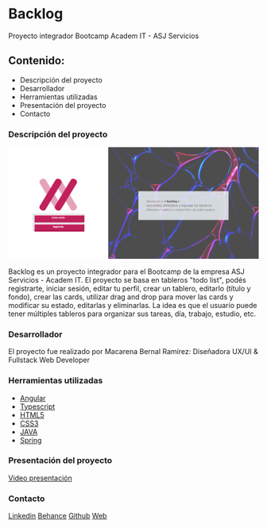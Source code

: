 # Backlog
Proyecto integrador Bootcamp Academ IT - ASJ Servicios

## Contenido:
* <a name="descripcion-del-proyecto">Descripción del proyecto</a>
* <a name="desarrollador">Desarrollador</a>
* <a name="herramientas-utilizadas">Herramientas utilizadas</a>
* <a name="presentacion-del-proyecto">Presentación del proyecto</a>
* <a name="contacto">Contacto</a>

### Descripción del proyecto

![Portada backlog](/assets/img/presentation.png)

Backlog es un proyecto integrador para el Bootcamp de la empresa ASJ Servicios - Academ IT. El proyecto se basa en tableros "todo list", podés registrarte, iniciar sesión, editar tu perfil, crear un tablero, editarlo (título y fondo), crear las cards, utilizar drag and drop para mover las cards y modificar su estado, editarlas y eliminarlas.
La idea es que el usuario puede tener múltiples tableros para organizar sus tareas, día, trabajo, estudio, etc.

### Desarrollador

El proyecto fue realizado por Macarena Bernal Ramírez: Diseñadora UX/UI & Fullstack Web Developer

### Herramientas utilizadas
* [Angular](https://cdn.jsdelivr.net/gh/devicons/devicon@v2.15.1/devicon.min.css)
* [Typescript](https://cdn.jsdelivr.net/gh/devicons/devicon@v2.15.1/devicon.min.css)
* [HTML5](https://cdn.jsdelivr.net/gh/devicons/devicon@v2.15.1/devicon.min.css)
* [CSS3](https://cdn.jsdelivr.net/gh/devicons/devicon@v2.15.1/devicon.min.css)
* [JAVA](https://cdn.jsdelivr.net/gh/devicons/devicon@v2.15.1/devicon.min.css)
* [Spring](https://cdn.jsdelivr.net/gh/devicons/devicon@v2.15.1/devicon.min.css)

### Presentación del proyecto

<a href="https://drive.google.com/file/d/10GYbjLnw9XythvRA1SXfVUIGmXcNgLO6/view?usp=sharing">Video presentación</a>

### Contacto

<a href="https://www.linkedin.com/in/macarena-bernal-ramirez/">Linkedin</a>
<a href="https://www.behance.net/macarenbernal">Behance</a>
<a href="https://github.com/Mcsand22">Github</a>
<a href="https://mcsand22.github.io/Bym-web/">Web</a>
